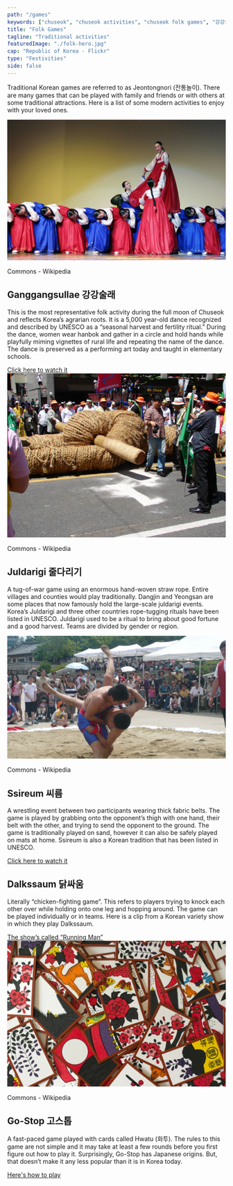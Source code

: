 ```yaml
---
path: "/games"
keywords: ["chuseok", "chuseok activities", "chuseok folk games", "강강술래", "ganggansullae", "전통놀이", "jeontongnori", "juldarigi", "ssireum", "dalkssaum", "go stop"]
title: "Folk Games"
tagline: "Traditional activities"
featuredImage: "./folk-hero.jpg"
cap: "Republic of Korea - Flickr"
type: "Festivities"
side: false
---
```


<p class="blog-p">
Traditional Korean games are referred to as Jeontongnori (전통놀이). There are many games that can be played with family and friends or with others at some traditional attractions.
Here is a list of some modern activities to enjoy with your loved ones.
</p>

<img src="ganggangsullae.jpg" alt="Ganggangsullae"/>
<p class="blog-cap">Commons - Wikipedia</p>
<h2 class="blog-header--2 mt-5">Ganggangsullae 강강술래</h2>
<p>
This is the most representative folk activity during the full moon of Chuseok and reflects Korea’s agrarian roots. It is a 5,000 year-old dance recognized and described by UNESCO as a “seasonal harvest and fertility ritual.” During the dance, women wear hanbok and gather in a circle and hold hands while playfully miming vignettes of rural life and repeating the name of the dance. The dance is preserved as a performing art today and taught in elementary schools. 
</p>
<a href="https://www.youtube.com/watch?v=6D73WBzzEG4" target="_blank"><u class="blog-p">Click here to watch it</u></a>

<div class="blog-p">
<img src="juldarigi.jpg" alt="Juldarigi"/>
<p class="blog-cap">Commons - Wikipedia</p>
<h2 class="blog-header--2">Juldarigi 줄다리기</h2>
<p>
A tug-of-war game using an enormous hand-woven straw rope. Entire villages and counties would play traditionally. Dangjin and Yeongsan are some places that now famously hold the large-scale juldarigi events. Korea’s Juldarigi and three other countries rope-tugging rituals have been listed in UNESCO. Juldarigi used to be a ritual to bring about good fortune and a good harvest. Teams are divided by gender or region.
</p>
</div>

<div class="blog-p">
<img src="ssireum.jpg" alt="Ssireum"/>
<p class="blog-cap">Commons - Wikipedia</p>
<h2 class="blog-header--2">Ssireum 씨름</h2>
<p>
A wrestling event between two participants wearing thick fabric belts. The game is played by grabbing onto the opponent’s thigh with one hand, their belt with the other, and trying to send the opponent to the ground. The game is traditionally played on sand, however it can also be safely played on mats at home. Ssireum is also a Korean tradition that has been listed in UNESCO.
</p>
<a href="https://www.youtube.com/watch?v=Vy1PFvDCE0Q" target="_blank"><u>Click here to watch it</u></a>
</div>

<div class="blog-p">
<h2 class="blog-header--2">Dalkssaum 닭싸움</h2>
<p>Literally “chicken-fighting game”. This refers to players trying to knock each other over while holding onto one leg and hopping around. The game can be played individually or in teams. 
Here is a clip from a Korean variety show in which they play Dalkssaum.</p> 
<a href="https://www.youtube.com/watch?v=oXnPXjWMXps" target="_blank"><u>The show’s called “Running Man”</u></a>
</div>

<div>
<img src="hanafuda.jpg" alt="Hwatu"/>
<p class="blog-cap">Commons - Wikipedia</p>
<h2 class="blog-header--2">Go-Stop 고스톱</h2>
<p>
A fast-paced game played with cards called Hwatu (화투). The rules to this game are not simple and it may take at least a few rounds before you first figure out how to play it. Surprisingly, Go-Stop has Japanese origins. But, that doesn’t make it any less popular than it is in Korea today. 
</p>
<a href="https://www.youtube.com/watch?v=hHfFPCKJ22o" target="_blank"><u>Here's how to play</u></a>
</div>

 


